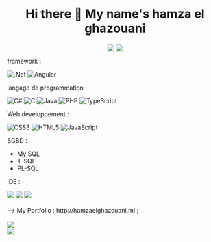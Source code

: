 <h1 align="center"> Hi there 👋 My name's hamza el ghazouani </h1>

<p align="center">
     <img align="center" src="https://img.shields.io/badge/Dribbble-EA4C89?style=for-the-badge&logo=dribbble&logoColor=white" />
     <img align="center" src="https://img.shields.io/badge/Behance-1769ff?style=for-the-badge&logo=behance&logoColor=white" />
</p>
<!--![Ethereum](https://img.shields.io/badge/Ethereum-3C3C3D?style=for-the-badge&logo=Ethereum&logoColor=white)-->
        <p>framework :</p>     
      
![.Net](https://img.shields.io/badge/.NET-5C2D91?style=for-the-badge&logo=.net&logoColor=white)
![Angular](https://img.shields.io/badge/angular-%23DD0031.svg?style=for-the-badge&logo=angular&logoColor=white)
     <p>langage de programmation : </p>
     
![C#](https://img.shields.io/badge/c%23-%23239120.svg?style=for-the-badge&logo=c-sharp&logoColor=white)
![C](https://img.shields.io/badge/c-%2300599C.svg?style=for-the-badge&logo=c&logoColor=white)
![Java](https://img.shields.io/badge/java-%23ED8B00.svg?style=for-the-badge&logo=java&logoColor=white)
![PHP](https://img.shields.io/badge/php-%23777BB4.svg?style=for-the-badge&logo=php&logoColor=white)
![TypeScript](https://img.shields.io/badge/typescript-%23007ACC.svg?style=for-the-badge&logo=typescript&logoColor=white)
     <p>Web developpement :</p>          
     
![CSS3](https://img.shields.io/badge/css3-%231572B6.svg?style=for-the-badge&logo=css3&logoColor=white)
![HTML5](https://img.shields.io/badge/html5-%23E34F26.svg?style=for-the-badge&logo=html5&logoColor=white)
![JavaScript](https://img.shields.io/badge/javascript-%23323330.svg?style=for-the-badge&logo=javascript&logoColor=%23F7DF1E)
     <p>SGBD :</p>          
<ul>
     <li>My SQL</li>
     <li>T-SQL</li>
     <li>PL-SQL</li>
</ul>
     <p>IDE :</p> 
          <img  src="https://img.shields.io/badge/Eclipse-FE7A16.svg?style=for-the-badge&logo=Eclipse&logoColor=white" />
          <img  src="https://img.shields.io/badge/Visual%20Studio%20Code-0078d7.svg?style=for-the-badge&logo=visual-studio-code&logoColor=white" />
          <img  src="https://img.shields.io/badge/Visual%20Studio-5C2D91.svg?style=for-the-badge&logo=visual-studio&logoColor=white" />
<br>
<br>
--> My Portfolio : http://hamzaelghazouani.ml ;
<br>
<br>
<a  href="http://hamzaelghazouani.ml" >
    <img align="center" src="https://github-readme-stats.vercel.app/api?username=ElghazouaniHamza&show_icons=true&theme=vue-dark" />
   <!-- <img align="center" src="https://github-readme-stats.vercel.app/api/top-langs/?username=Hamzaelghazouani1&layout=compact&theme=vue-dark" />-->
</a>
<br>
<img  src="https://activity-graph.herokuapp.com/graph?username=Hamzaelghazouani1&bg_color=0d1117&hide_title=true&theme=gotham&area=true&hide_border=true" />
